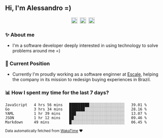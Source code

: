 ## Hi, I'm Alessandro =)

<p align="center">
  <a href="https://www.linkedin.com/in/alessandro-costa-dev/"><img src="https://img.shields.io/badge/-alessandro--costa--dev-%233f7ec6?style=flat-square&logo=Linkedin&logoColor=white" height="20"/></a>&nbsp;&nbsp;<a href="https://medium.com/@alessandro_costa"><img src="https://img.shields.io/badge/-%40alessandro__costa-%20black?style=flat-square&logo=Medium" height="20"/></a>&nbsp;&nbsp;<a href="mailto:alessandro96fc@gmail.com"><img src="https://img.shields.io/badge/-alessandro96fc%40gmail.com-%23c14438?style=flat-square&logo=Gmail&logoColor=white" height="20"/></a>
</p>

### :sparkles: About me

- I'm a software developer deeply interested in using technology to solve problems around me =)

### :office: Current Position 

-  Currently I'm proudly working as a software enginner at [Escale](https://github.com/escaletech), helping the company in its mission to redesign buying experiences in Brazil.

### :bar_chart: How I spent my time for the last 7 days?

<!--START_SECTION:waka-->
```text
JavaScript   4 hrs 56 mins   █████████░░░░░░░░░░░░░░░░   39.01 % 
Go           3 hrs 34 mins   ███████░░░░░░░░░░░░░░░░░░   28.16 % 
YAML         1 hr 39 mins    ███░░░░░░░░░░░░░░░░░░░░░░   13.07 % 
JSON         1 hr 12 mins    ██░░░░░░░░░░░░░░░░░░░░░░░   09.46 % 
Markdown     49 mins         █░░░░░░░░░░░░░░░░░░░░░░░░   06.45 %
```
<!--END_SECTION:waka-->

<sub>Data automatically fetched from [WakaTime](https://wakatime.com/) :heart:</sub>
